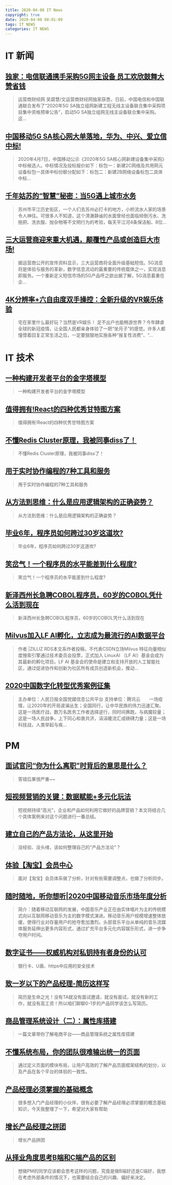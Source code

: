 ```yaml
---
title: 2020-04-08 IT News
copyright: true
date: 2020-04-08 08:01:09
tags: IT NEWS
categories: IT NEWS
---
```

# IT 新闻 
 ## [独家：电信联通携手采购5G网主设备 员工欢欣鼓舞大赞省钱](http://mp.weixin.qq.com/s?src=11&timestamp=1586302246&ver=2265&signature=A08XWWYqQVsounPfB3**tlfrRgoWo4HODZ-5*OdCWF7RuhImnfPrl6KeXmd*Fbk136hnzbu7zoP9YfoJeQOVNhZCbzNIcbZKqnM*6*UIdZcfE-qmH7dTDZMWaSh*p3oj&new=1)
 > 运营商财经网 吴碧慧/文运营商财经网独家获悉，日前，中国电信和中国联通联合发布了“2020年5G SA独立组网新建工程无线主设备联合集中采购项目集中资格预审公告”，启动5G SA独立组网无线主设备联合集中采购。这...
 ## [中国移动5G SA核心网大单落地，华为、中兴、爱立信中标!](http://mp.weixin.qq.com/s?src=11&timestamp=1586302246&ver=2265&signature=1sghbvR5v1JoJ3CuLAn18Y8lE4sXThsxfdTS7u-vKKm58-pVHBjW1JkvGIV3SAl9XGBSJqwT6ICj7J80FORTExbbEqTlpoeDQ*QYQOhY2sMAJdiZilP4wpajlUgYMihP&new=1)
 > 2020年4月7日，中国移动公示《2020年5G SA核心网新建设备集中采购》中标候选人。中标情况及投标报价如下：标包一：新建2C网络及共用网元设备标包一具体中标份额分配如下：标包二：新建2B网络设备标包二具体中标...
 ## [千年姑苏的“智慧”秘密：当5G遇上城市水务](http://mp.weixin.qq.com/s?src=11&timestamp=1586302246&ver=2265&signature=2qgZnJaiO81XnkFmxZHs3jFDFMb4O7l2kcJYugOsRyhQyrNIBB0TVfu77O-ldbWTZ1tb4K5AdKY0gNcHLvatOQineVZPBw-1fMBvMXBLHHVDRoXGFtPlSEM1F52Pvd8M&new=1)
 > 苏州市平江历史街区，一个人们去苏州必打卡的地方，小桥流水人家的场景令人神往。可很多人不知道，这个清澈静谧的水面曾经也面临倾倒污水、洗拖把、洗衣服、抛杂物等不文明行为的考验，每天平江河4条保洁船、8位...
 ## [三大运营商迎来重大机遇，颠覆性产品或创造巨大市场!](http://mp.weixin.qq.com/s?src=11&timestamp=1586302246&ver=2265&signature=pSRL1WPGwVnjz7sOcICoH5bqZIGCVwcZw*Wqr4TkioHV3oaVbAm2Q5RnqyjIZzrRt-Fs1XdBy4vdUd53VFT0N4J5gBzabRPfp9kjchP914-7JhpkgrqrRUuiSmgo808O&new=1)
 > 据运营商公开的宣传资料显示，三大运营商将全面升级基础短信。5G消息将是体验与服务的革新，数字信息流动的最重要的传统载体之一，实现消息即服务。一个重新定义短信市场的5G产品呼之欲出据了解，5G消息着重在企...
 ## [4K分辨率+六自由度双手操控：全新升级的VR娱乐体验](http://mp.weixin.qq.com/s?src=11&timestamp=1586302246&ver=2265&signature=asARHTyR6DGEm4wYbOdfpUleHWOcpTy1mEVtB7pdr*cI6NZpBSyRMEpCOnWF6vdtiuqxk3*VPcC7EXHJ6Q-BHbtpEv1-HiDV1Joq08q4uSgyqxFSb1hVheAQxII-e0Em&new=1)
 > 宅在家里什么最好玩？当然是VR娱乐！ 足不出户也能畅游世界？今年肆虐全球的新冠疫情，让全国人民都亲身体验了一把“坐月子”的感觉。许多人都憧憬着回复正常生活之后，一定要狠狠地实施各种“报复性消费”、“...
# IT 技术 
 ## [一种构建开发者平台的金字塔模型](http://developer.51cto.com/art/202004/613983.htm)
 > 一种构建开发者平台的金字塔模型
 ## [值得拥有!React的四种优秀甘特图方案](http://developer.51cto.com/art/202004/613903.htm)
 > 值得拥有!React的四种优秀甘特图方案
 ## [不懂Redis Cluster原理，我被同事diss了！](http://stor.51cto.com/art/202004/613829.htm)
 > 不懂Redis Cluster原理，我被同事diss了！
 ## [用于实时协作编程的7种工具和服务](http://developer.51cto.com/art/202004/613910.htm)
 > 用于实时协作编程的7种工具和服务
 ## [从方法到思维：什么是应用逻辑架构的正确姿势？](http://zhuanlan.51cto.com/art/202004/613905.htm)
 > 从方法到思维：什么是应用逻辑架构的正确姿势？
 ## [毕业6年，程序员如何跨过30岁这道坎?](http://news.51cto.com/art/202004/613830.htm)
 > 毕业6年，程序员如何跨过30岁这道坎?
 ## [笑岔气！一个程序员的水平能差到什么程度?](http://news.51cto.com/art/202004/613831.htm)
 > 笑岔气！一个程序员的水平能差到什么程度?
 ## [新泽西州长急聘COBOL程序员，60岁的COBOL凭什么活到现在](http://news.51cto.com/art/202004/613890.htm)
 > 新泽西州长急聘COBOL程序员，60岁的COBOL凭什么活到现在
 ## [Milvus加入LF AI孵化，立志成为最流行的AI数据平台](https://blog.csdn.net/csdnnews/article/details/105362785)
 > 作者 |ZILLIZ RDS本文系作者投稿，不代表CSDN立场Milvus 特征向量相似度搜索引擎通过技术委员会投票，正式加入 LinuxAI （LF AI）基金会成为其最新的孵化项目。LF AI 基金会的使命是建立和支持开放的人工智能社区，通过促进协作和创新为社区所有成员创造新机会，推动...
 ## [2020中国数字化转型优秀案例征集](https://blog.csdn.net/csdnnews/article/details/105362488)
 > 主办单位：人民日报全国党媒信息公共平台 支持单位：腾讯云　　一场疫情，让2020年的开局波澜丛生；全国同行，让中华民族的伟力迅速汇聚。　　这是一场医疗战，数万名医务工作者选择逆行，同时间赛跑，与病魔较量；这是一场人民战争，上下同心和衷共济，涓涓暖流汇成磅礴力量；这是一场科技战，人类举起与疾...
# PM 
 ## [面试官问“你为什么离职”时背后的意思是什么？](http://www.chanpin100.com/article/111263)
 > 答错后果很严重~~
 ## [短视频营销的关键：数据赋能+多元化玩法](http://www.chanpin100.com/article/111262)
 > 短视频持续“高光”，企业和产品如何利用它做好的品牌营销？本文将结合几个具体案例来对这个问题进行一番总结。
 ## [建立自己的产品方法论，从这里开始](http://www.chanpin100.com/article/111261)
 > 没经验、没头绪，该如何整理自己的“产品方法论”？
 ## [体验【淘宝】会员中心](http://www.chanpin100.com/article/111260)
 > 面对【淘宝】会员体系做了分析，针对有些需要调整点，也做了分析同步。
 ## [随时随地，听你想听|2020中国移动音乐市场年度分析](http://www.chanpin100.com/article/111259)
 > 简介：随着移动互联网的发展，中国音乐产业正在由实体唱片为主的传统模式向以互联网移动音乐为主的数字模式演进。移动音乐用户规模增速整体放缓，使得行业对存量用户的抢夺愈加激烈。头部音乐平台从单纯的音乐流媒体服务延伸出更多内容形式，通过扩充平台多元化内容娱乐形式，进一步争夺用户时间。
 ## [数字证书——权威机构对私钥持有者身份的认可](http://www.chanpin100.com/article/111258)
 > 银行卡、U盾、https中应用的安全技术
 ## [致一岁以下的产品经理-简历这样写](http://www.chanpin100.com/article/111257)
 > 简历是生命之光！没有TA就没有面试邀请，就没有面试，就没有新的工作，就没有高工资！所以咱们聊聊0-1岁的产品同学该怎么写简历。
 ## [商品管理系统设计（二）：属性库搭建](http://www.chanpin100.com/article/111256)
 > 一篇文章带你了解电商平台——商品管理系统之属性库搭建
 ## [不懂系统布局，你的团队很难输出统一的页面](http://www.chanpin100.com/article/111255)
 > 通过定义页面的模块布局，让用户高效的了解产品页面框架结构的划分，以及产品在各个平台的体验的一致性。
 ## [产品经理必须掌握的基础概念](http://www.chanpin100.com/article/111254)
 > 很多想入门产品经理的小伙伴，很有必要了解产品经理必须掌握的概念基础知识，今天我整理了一下，希望对大家有帮助
 ## [增长产品经理之拼团](http://www.chanpin100.com/article/111253)
 > 增长产品拼团
 ## [从择业角度思考B端和C端产品的区别](http://www.chanpin100.com/article/111252)
 > 想做PM的同学应该都会思考这样的问题，究竟是做B端好还是C端好，我想在考虑外部条件的情况下，也需要结合自己的兴趣、偏好来决定。

    